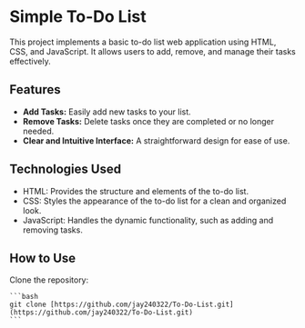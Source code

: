 # Simple To-Do List

This project implements a basic to-do list web application using HTML, CSS, and JavaScript. It allows users to add, remove, and manage their tasks effectively.

## Features

* **Add Tasks:** Easily add new tasks to your list.
* **Remove Tasks:** Delete tasks once they are completed or no longer needed.
* **Clear and Intuitive Interface:** A straightforward design for ease of use.

## Technologies Used

* HTML: Provides the structure and elements of the to-do list.
* CSS: Styles the appearance of the to-do list for a clean and organized look.
* JavaScript: Handles the dynamic functionality, such as adding and removing tasks.

## How to Use

  Clone the repository:

    ```bash
    git clone [https://github.com/jay240322/To-Do-List.git](https://github.com/jay240322/To-Do-List.git)
    ```